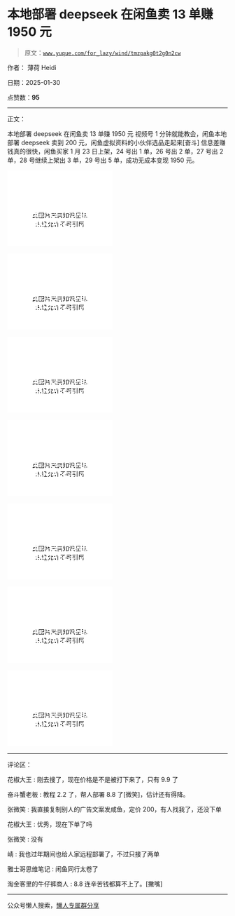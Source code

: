 # 本地部署 deepseek 在闲鱼卖 13 单赚 1950 元

> 原文：[`www.yuque.com/for_lazy/wind/tmzpakg0t2g0n2cw`](https://www.yuque.com/for_lazy/wind/tmzpakg0t2g0n2cw)

作者： 薄荷 Heidi

日期：2025-01-30

点赞数：**95**

* * *

正文：

本地部署 deepseek 在闲鱼卖 13 单赚 1950 元 视频号 1 分钟就能教会，闲鱼本地部署 deepseek 卖到 200 元，闲鱼虚拟资料的小伙伴选品走起来[奋斗]
信息差赚钱真的很快，闲鱼买家 1 月 23 日上架，24 号出 1 单，26 号出 2 单，27 号出 2 单，28 号继续上架出 3 单，29 号出 5 单，成功无成本变现 1950 元。

![](img/ded1379450b177035705fae6bdeabffb.png "None")

![](img/7c704e6251a3e1382e5caa9c054cb0f6.png "None")

![](img/302e965210c288bba3d8182f215f236b.png "None")

![](img/df7a2f26d60e9c77ba108a8be4e263ba.png "None")

![](img/ce537a8d43cfc9b2bfce230d9466cd48.png "None")

![](img/f0e39b5b36dc70569408935af821a763.png "None")

![](img/d773ad6e377abac7169cd488f11a1476.png "None")

* * *

评论区：

花椒大王 : 刚去搜了，现在价格是不是被打下来了，只有 9.9 了

奋斗蟹老板 : 教程 2.2 了，帮人部署 8.8 了[微笑]，估计还有得降。

张微笑 : 我直接复制别人的广告文案发咸鱼，定价 200，有人找我了，还没下单

花椒大王 : 优秀，现在下单了吗

张微笑 : 没有

崝 : 我也过年期间也给人家远程部署了，不过只接了两单

雅士哥思维笔记 : 闲鱼同行太卷了

淘金客里的牛仔裤商人 : 8.8 连辛苦钱都算不上了。[撇嘴]

* * *

公众号懒人搜索，[懒人专属群分享](https://lazybook.fun/#/blog/group)